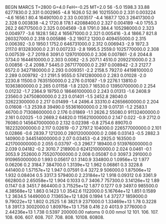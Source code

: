 BEGN
MARCS T=2800 G=4.0 FeH=-0.25 MT=2.0
                  56
-5.0 1598.3 33.88 6277830.0 2.331 0.002965 
-4.8 1626.0 52.96 10215500.0 2.331 0.003224 
-4.6 1656.1 80.4 16490100.0 2.33 0.003517 
-4.4 1687.7 120.3 26417300.0 2.328 0.003838 
-4.2 1720.8 178.1 42088400.0 2.327 0.004189 
-4.0 1755.3 262.2 66717500.0 2.325 0.004569 
-3.8 1791.0 384.4 105298000.0 2.323 0.004977 
-3.6 1828.1 562.4 165671000.0 2.321 0.005416 
-3.4 1866.7 821.8 260327000.0 2.318 0.005886 
-3.2 1907.2 1200.0 409455000.0 2.315 0.006392 
-3.0 1950.1 1752.0 646731000.0 2.312 0.006943 
-2.9 1972.3 2117.0 813283000.0 2.31 0.007233 
-2.8 1995.5 2559.0 1025770000.0 2.308 0.007539 
-2.7 2019.6 3091.0 1297010000.0 2.306 0.007861 
-2.6 2044.8 3734.0 1644610000.0 2.303 0.0082 
-2.5 2071.1 4510.0 2092210000.0 2.3 0.00856 
-2.4 2098.7 5445.0 2671770000.0 2.297 0.008942 
-2.3 2127.7 6572.0 3427180000.0 2.293 0.009351 
-2.2 2158.5 7927.0 4419810000.0 2.289 0.009792 
-2.1 2191.5 9555.0 5741280000.0 2.283 0.01028 
-2.0 2230.8 11500.0 7635150000.0 2.276 0.01087 
-1.9 2276.1 13810.0 10363800000.0 2.265 0.01158 
-1.8 2320.7 16530.0 13950700000.0 2.254 0.01232 
-1.7 2364.9 19750.0 18646100000.0 2.243 0.01313 
-1.6 2408.9 23560.0 24750800000.0 2.23 0.01401 
-1.5 2452.8 28040.0 32622300000.0 2.217 0.01499 
-1.4 2496.4 33310.0 42656600000.0 2.204 0.01608 
-1.3 2539.8 39490.0 55361600000.0 2.19 0.01731 
-1.2 2583.1 46700.0 71308600000.0 2.176 0.01869 
-1.1 2626.2 55080.0 91132400000.0 2.161 0.02025 
-1.0 2669.2 64820.0 115621000000.0 2.147 0.022 
-0.9 2712.0 76080.0 145647000000.0 2.132 0.02398 
-0.8 2754.6 89070.0 182232000000.0 2.117 0.02619 
-0.7 2797.2 104000.0 226577000000.0 2.101 0.02866 
-0.6 2839.7 121200.0 280120000000.0 2.086 0.03143 
-0.5 2882.3 140900.0 344514000000.0 2.07 0.03453 
-0.4 2925.0 163500.0 421700000000.0 2.055 0.03797 
-0.3 2967.7 189400.0 513976000000.0 2.039 0.04182 
-0.2 3010.7 218900.0 624121000000.0 2.024 0.0461 
-0.1 3053.9 252600.0 755207000000.0 2.008 0.05087 
0.0 3097.3 291000.0 910965000000.0 1.993 0.05617 
0.1 3140.9 334800.0 1.0956e+12 1.977 0.06206 
0.2 3184.7 384700.0 1.3139e+12 1.962 0.06861 
0.3 3228.8 441400.0 1.57157e+12 1.947 0.07591 
0.4 3272.9 506000.0 1.87506e+12 1.932 0.08404 
0.5 3317.3 579400.0 2.23184e+12 1.918 0.09312 
0.6 3361.9 662800.0 2.65058e+12 1.904 0.1033 
0.7 3406.7 757300.0 3.14126e+12 1.89 0.1147 
0.8 3451.7 864400.0 3.71525e+12 1.877 0.1277 
0.9 3497.0 985500.0 4.38568e+12 1.863 0.1423 
1.0 3542.6 1122000.0 5.16764e+12 1.851 0.1589 
1.2 3634.5 1449000.0 7.13653e+12 1.826 0.1994 
1.4 3727.7 1859000.0 9.79022e+12 1.802 0.2525 
1.6 3821.9 2371000.0 1.33469e+13 1.78 0.3228 
1.8 3917.3 3002000.0 1.80976e+13 1.758 0.416 
2.0 4013.9 3776000.0 2.44236e+13 1.738 0.5397 
200000.00
natoms              0      0.00
nmol          12
          101.         106.       107.      108.         606.        607.        608.
          707.         708.       808.    10108.       60808.
